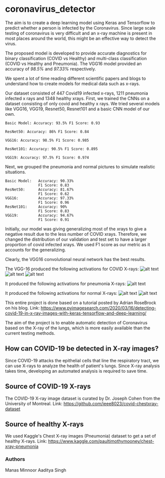 # coronavirus_detector

The aim is to create a deep learning model using Keras and Tensorflow to predict whether a person is infected by the Coronavirus. Since large scale testing of coronavirus is very difficult and an x-ray machine is present in most places around the world, this might be an effective way to detect the virus. 

The proposed model is developed to provide accurate diagnostics for binary classification (COVID vs Healthy) and multi-class classification (COVID vs Healthy and Pneumonia). The VGG16 model provided an accuracy of *98.5%* and *97.33%* respectively. 

We spent a lot of time reading different scientific papers and blogs to understand how to create models for medical data such as x-rays. 

Our dataset consisted of 447 Covid19 infected x-rays, 1211 pneumonia infected x rays and 1348 healthy xrays. 
First, we trained the CNNs on a dataset consisting of only covid and healthy x rays. We tried several models like VGG16, VGG19, Resnet50, Resnet101 and a basic CNN model of our own. 


    Basic Model: Accuracy: 93.5% F1 Score: 0.93

    ResNet50: Accuracy: 86% F1 Score: 0.84

    VGG16: Accuracy: 98.5% F1 Score: 0.985

    ResNet101: Accuracy: 90.5% F1 Score: 0.895

    VGG19: Accuracy: 97.5% F1 Score: 0.974

Next, we grouped the pneumonia and normal pictures to simulate realistic situations. 


    Basic Model:   Accuracy: 90.33%
                   F1 Score: 0.83
    ResNet50:      Accuracy: 81.67%
                   F1 Score: 0.62
    VGG16:         Accuracy: 97.33%
                   F1 Score: 0.96
    ResNet101:     Accuracy: 90%
                   F1 Score: 0.83
    VGG19:         Accuracy: 94.67%
                   F1 Score: 0.91
                   
Initially, our model was giving generalizing most of the xrays to give a negative result due to the less number of COVID xrays. Therefore, we changed the distribution of our validation and test set to have a larger proportion of covid infected xrays. We used F1 score as our metric as it accounts for the generalizing. 

Clearly, the VGG16 convolutional neural network has the best results. 

The VGG-16 produced the following activations for COVID X-rays:
![alt text](https://github.com/aaditya0702/coronavirus_detector/blob/master/sample/COVID1.png?raw=true)
![alt text](https://github.com/aaditya0702/coronavirus_detector/blob/master/sample/COVID2.png?raw=true)
![alt text](https://github.com/aaditya0702/coronavirus_detector/blob/master/sample/COVID3.png?raw=true)

It produced the following activations for pneumonia X-rays: 
![alt text](https://github.com/aaditya0702/coronavirus_detector/blob/master/sample/PNEUMONIA1.png?raw=true)

It produced the following activations for normal X-rays:
![alt text](https://github.com/aaditya0702/coronavirus_detector/blob/master/sample/NORMAL1.png?raw=true)
![alt text](https://github.com/aaditya0702/coronavirus_detector/blob/master/sample/NORMAL2.png?raw=true)

This entire project is done based on a tutorial posted by Adrian RoseBrock on his blog. 
Link: https://www.pyimagesearch.com/2020/03/16/detecting-covid-19-in-x-ray-images-with-keras-tensorflow-and-deep-learning/

The aim of the project is to enable automatic detection of Coronavirus based on the X-ray of the lungs, which is more easily available than the current testing methods. 

## How can COVID-19 be detected in X-ray images?
Since COVID-19 attacks the epithelial cells that line the respiratory tract, we can use X-rays to analyze the health of patient's lungs. Since X-ray analysis takes time, developing an automated analysis is required to save time. 

## Source of COVID-19 X-rays
The COVID-19 X-ray image dataset is curated by Dr. Joseph Cohen from the University of Montreal. 
Link: https://github.com/ieee8023/covid-chestxray-dataset
## Source of healthy X-rays
We used Kaggle's Chest X-ray images (Pneumonia) dataset to get a set of healthy X-rays. 
Link: https://www.kaggle.com/paultimothymooney/chest-xray-pneumonia

### Authors
Manas Minnoor 
Aaditya Singh

